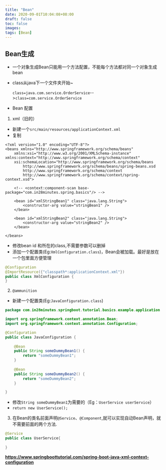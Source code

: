 ```yaml
---
title: "Bean"
date: 2020-09-01T10:04:08+08:00
draft: false
toc: false
images:
tags: [Bean]
---
```

## Bean生成
- 一个对象生成Bean只能用一个方法配置，不能每个方法都对同一个对象生成bean
- class从java下一个文件夹开始~

  `class=java.com.service.OrderService`-->`class=com.service.OrderService`
- Bean 配置
1. xml（旧的）
- 新建一个```src/main/resources/applicationContext.xml```
- 复制

```
<?xml version="1.0" encoding="UTF-8"?>
<beans xmlns="http://www.springframework.org/schema/beans"
	xmlns:xsi="http://www.w3.org/2001/XMLSchema-instance" xmlns:context="http://www.springframework.org/schema/context"
	xsi:schemaLocation="http://www.springframework.org/schema/beans
        http://www.springframework.org/schema/beans/spring-beans.xsd
        http://www.springframework.org/schema/context
        http://www.springframework.org/schema/context/spring-context.xsd">

	<!-- <context:component-scan base-package="com.in28minutes.spring.basics"/> -->

	<bean id="xmlStringBean1" class="java.lang.String">
		<constructor-arg value="stringBean1" />
	</bean>

	<bean id="xmlStringBean2" class="java.lang.String">
		<constructor-arg value="stringBean2" />
	</bean>

</beans>
```
- 修改bean id 和所在的class,不需要参数可以删掉
- 添加一个配置类(Eg:`XmlConfiguration.class`)，Bean会被加载。最好是放在一个包里面方便管理
```java
@Configuration
@ImportResource({"classpath*:applicationContext.xml"})
public class XmlConfiguration {
}
```

2. `@ammunition` 
- 新建一个配置类(Eg:`JavaConfiguration.class`)
```java
package com.in28minutes.springboot.tutorial.basics.example.application.context.java;

import org.springframework.context.annotation.Bean;
import org.springframework.context.annotation.Configuration;

@Configuration
public class JavaConfiguration {
	
	@Bean
	public String someDummyBean1() {
		return "someDummyBean1";
	}
	
	@Bean
	public String someDummyBean2() {
		return "someDummyBean2";
	}

}
```
- 修改`String someDummyBean1`为需要的（Eg：`UserService userService`）
- `return new UserService();`
3. 在Bean的类名前面声明`@Service`、`@Component`,就可以实现自动Bean声明，就不需要前面的两个方法.
```java
@Service
public class UserService{
    
}
```

**https://www.springboottutorial.com/spring-boot-java-xml-context-configuration**
